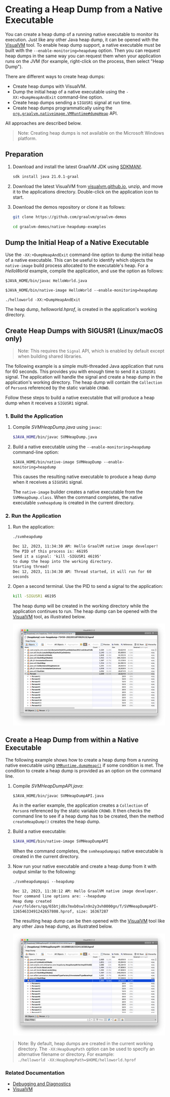 # Creating a Heap Dump from a Native Executable

You can create a heap dump of a running native executable to monitor its execution. 
Just like any other Java heap dump, it can be opened with the [VisualVM](https://visualvm.github.io/) tool.
To enable heap dump support, a native executable must be built with the `--enable-monitoring=heapdump` option.
Then you can request heap dumps in the same way you can request them when your application runs on the JVM (for example, right-click on the process, then select "Heap Dump"). 

There are different ways to create heap dumps:
* Create heap dumps with VisualVM.
* Dump the initial heap of a native executable using the `-XX:+DumpHeapAndExit` command-line option.
* Create heap dumps sending a `SIGUSR1` signal at run time.
* Create heap dumps programmatically using the [`org.graalvm.nativeimage.VMRuntime#dumpHeap`](https://github.com/oracle/graal/blob/master/substratevm/src/com.oracle.svm.core/src/com/oracle/svm/core/VMInspectionOptions.java) API.

All approaches are described below.

>Note: Creating heap dumps is not available on the Microsoft Windows platform.

## Preparation

1. Download and install the latest GraalVM JDK using [SDKMAN!](https://sdkman.io/).
    ```bash
    sdk install java 21.0.1-graal
    ```

2. Download the latest VisualVM from [visualvm.github.io](https://visualvm.github.io/), unzip, and move it to the applications directory. Double-click on the application icon to start.

3. Download the demos repository or clone it as follows:
    ```bash
    git clone https://github.com/graalvm/graalvm-demos
    ```
    ```bash
    cd graalvm-demos/native-heapdump-examples
    ```

## Dump the Initial Heap of a Native Executable

Use the `-XX:+DumpHeapAndExit` command-line option to dump the initial heap of a native executable.
This can be useful to identify which objects the `native-image` build process allocated to the executable's heap. 
For a _HelloWorld_ example, compile the application, and use the option as follows:

```shell
$JAVA_HOME/bin/javac HelloWorld.java
```
```shell
$JAVA_HOME/bin/native-image HelloWorld --enable-monitoring=heapdump
```
```shell
./helloworld -XX:+DumpHeapAndExit
```
The heap dump, _helloworld.hprof_, is created in the application's working directory.

## Create Heap Dumps with SIGUSR1 (Linux/macOS only)

>Note: This requires the `Signal` API, which is enabled by default except when building shared libraries.

The following example is a simple multi-threaded Java application that runs for 60 seconds. 
This provides you with enough time to send it a `SIGUSR1` signal. 
The application will handle the signal and create a heap dump in the application's working directory. 
The heap dump will contain the `Collection` of `Person`s referenced by the static variable `CROWD`.

Follow these steps to build a native executable that will produce a heap dump when it receives a `SIGUSR1` signal.

### 1. Build the Application

1. Compile _SVMHeapDump.java_ using `javac`:
    ```bash
    $JAVA_HOME/bin/javac SVMHeapDump.java
    ```

2. Build a native executable using the `--enable-monitoring=heapdump` command-line option:
    ```shell
    $JAVA_HOME/bin/native-image SVMHeapDump --enable-monitoring=heapdump
    ```
    This causes the resulting native executable to produce a heap dump when it receives a `SIGUSR1` signal.

    The `native-image` builder creates a native executable from the `SVMHeapDump.class`.
    When the command completes, the native executable `svmheapdump` is created in the current directory.

### 2. Run the Application

1.  Run the application:
    ```shell
    ./svmheapdump
    ```
    ```
    Dec 12, 2023, 11:34:30 AM: Hello GraalVM native image developer! 
    The PID of this process is: 46195
    Send it a signal: 'kill -SIGUSR1 46195' 
    to dump the heap into the working directory.
    Starting thread!
    Dec 12, 2023, 11:34:30 AM: Thread started, it will run for 60 seconds
    ```

2.  Open a second terminal. Use the PID to send a signal to the application:
    ```bash
    kill -SIGUSR1 46195
    ```
    The heap dump will be created in the working directory while the application continues to run. 
    The heap dump can be opened with the [VisualVM](https://visualvm.github.io/) tool, as illustrated below.

    ![Native Image Heap Dump View in VisualVM](img/heap-dump.png)

## Create a Heap Dump from within a Native Executable

The following example shows how to create a heap dump from a running native executable using [`VMRuntime.dumpHeap()`](https://github.com/oracle/graal/blob/master/substratevm/src/com.oracle.svm.core/src/com/oracle/svm/core/VMInspectionOptions.java) if some condition is met.
The condition to create a heap dump is provided as an option on the command line.
1. Compile _SVMHeapDumpAPI.java_:
    ```shell
    $JAVA_HOME/bin/javac SVMHeapDumpAPI.java
    ```
    As in the earlier example, the application creates a `Collection` of `Person`s referenced by the static variable `CROWD`. It then checks the command line to see if a heap dump has to be created, then the method `createHeapDump()` creates the heap dump.

2. Build a native executable:
    ```bash
    $JAVA_HOME/bin/native-image SVMHeapDumpAPI
    ```
    When the command completes, the `svmheapdumpapi` native executable is created in the current directory.

3. Now run your native executable and create a heap dump from it with output similar to the following:

    ```shell
    ./svmheapdumpapi --heapdump
    ```
    ```
    Dec 12, 2023, 11:38:12 AM: Hello GraalVM native image developer. 
    Your command line options are: --heapdump
    Heap dump created /var/folders/qq/65btjd8x7mxb0swln9n2y3vh0000gn/T/SVMHeapDumpAPI-12654633491242657808.hprof, size: 16367287
    ```
    The resulting heap dump can be then opened with the [VisualVM](https://visualvm.github.io/) tool like any other Java heap dump, as illustrated below.

    ![Native Image Heap Dump View in VisualVM](img/heap-dump-api.png)

>Note: By default, heap dumps are created in the current working directory. The `-XX:HeapDumpPath` option can be used to specify an alternative filename or directory. For example:  
> `./helloworld -XX:HeapDumpPath=$HOME/helloworld.hprof`

### Related Documentation

* [Debugging and Diagnostics](https://www.graalvm.org/latest/reference-manual/native-image/debugging-and-diagnostics/)
* [VisualVM](https://visualvm.github.io/)